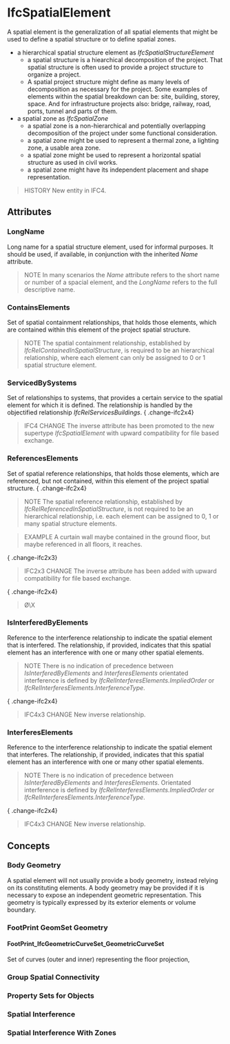 # IfcSpatialElement

A spatial element is the generalization of all spatial elements that might be used to define a spatial structure or to define spatial zones.

* a hierarchical spatial structure element as _IfcSpatialStructureElement_
    * a spatial structure is a hiearchical decomposition of the project. That spatial structure is often used to provide a project structure to organize a project.
    * A spatial project structure might define as many levels of decomposition as necessary for the project. Some examples of elements within the spatial breakdown can be: site, building, storey, space. And  for infrastructure projects also: bridge, railway, road, ports, tunnel and parts of them.
* a spatial zone as _IfcSpatialZone_
    * a spatial zone is a non-hierarchical and potentially overlapping decomposition of the project under some functional consideration.
    * a spatial zone might be used to represent a thermal zone, a lighting zone, a usable area zone.
    * a spatial zone might be used to represent a horizontal spatial structure as used in civil works.
    * a spatial zone might have its independent placement and shape representation.

> HISTORY  New entity in IFC4.

## Attributes

### LongName
Long name for a spatial structure element, used for informal purposes. It should be used, if available, in conjunction with the inherited _Name_ attribute.
> NOTE  In many scenarios the _Name_ attribute refers to the short name or number of a spacial element, and the _LongName_ refers to the full descriptive name.

### ContainsElements
Set of spatial containment relationships, that holds those elements, which are contained within this element of the project spatial structure.
> NOTE  The spatial containment relationship, established by _IfcRelContainedInSpatialStructure_, is required to be an hierarchical relationship, where each element can only be assigned to 0 or 1 spatial structure element.

### ServicedBySystems
Set of relationships to systems, that provides a certain service to the spatial element for which it is defined. The relationship is handled by the objectified relationship _IfcRelServicesBuildings_.
{ .change-ifc2x4}
> IFC4 CHANGE  The inverse attribute has been promoted to the new supertype _IfcSpatialElement_ with upward compatibility for file based exchange.

### ReferencesElements
Set of spatial reference relationships, that holds those elements, which are referenced, but not contained, within this element of the project spatial structure.
{ .change-ifc2x4}
> NOTE  The spatial reference relationship, established by _IfcRelReferencedInSpatialStructure_, is not required to be an hierarchical relationship, i.e. each element can be assigned to 0, 1 or many spatial structure elements.

> EXAMPLE  A curtain wall maybe contained in the ground floor, but maybe referenced in all floors, it reaches.

{ .change-ifc2x3}
> IFC2x3 CHANGE  The inverse attribute has been added with upward compatibility for file based exchange.

{ .change-ifc2x4}
> Ø\X

### IsInterferedByElements
Reference to the interference relationship to indicate the spatial element that is interfered. The relationship, if provided, indicates that this spatial element has an interference with one or many other spatial elements.
> NOTE  There is no indication of precedence between _IsInterferedByElements_ and _InterferesElements_ orientated interference is defined by _IfcRelInterferesElements.ImpliedOrder_ or _IfcRelInterferesElements.InterferenceType_.

{ .change-ifc2x4}
> IFC4x3 CHANGE New inverse relationship.

### InterferesElements
Reference to the interference relationship to indicate the spatial element that interferes. The relationship, if provided, indicates that this spatial element has an interference with one or many other spatial elements.
> NOTE There is no indication of precedence between _IsInterferedByElements_ and _InterferesElements_. Orientated interference is defined by _IfcRelInterferesElements.ImpliedOrder_ or _IfcRelInterferesElements.InterferenceType_.

{ .change-ifc2x4}
> IFC4x3 CHANGE New inverse relationship.

## Concepts

### Body Geometry

A spatial element will not usually provide a body geometry, instead relying on its constituting elements. A body geometry may be provided if it is necessary to expose an independent geometric representation. This geometry is typically expressed by its exterior elements or volume boundary.

### FootPrint GeomSet Geometry



#### FootPrint_IfcGeometricCurveSet_GeometricCurveSet

Set of curves (outer and inner) representing the floor projection,

### Group Spatial Connectivity



### Property Sets for Objects



### Spatial Interference



### Spatial Interference With Zones



